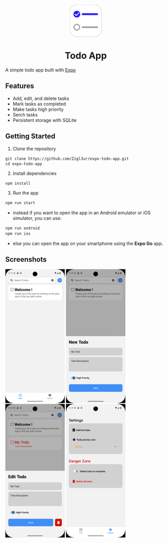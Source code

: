 <div align="center">
<img src="./assets/images/splash-icon.png" alt="Todo App Screenshot" width="100" />
<h1>Todo App</h1>
</div>

A simple todo app built with [Expo](https://expo.dev/)

## Features

- Add, edit, and delete tasks
- Mark tasks as completed
- Make tasks high priority
- Serch tasks
- Persistent storage with SQLite

## Getting Started

1. Clone the repository

```
git clone https://github.com/Zigl3ur/expo-todo-app.git
cd expo-todo-app
```

2. Install dependencies

```bash
npm install
```

3. Run the app

```bash
npm run start
```

- instead if you want to open the app in an Android emulator or iOS simulator, you can use:

```bash
npm run android
npm run ios
```

- else you can open the app on your smartphone using the **Expo Go** app.

## Screenshots

<img src="./assets/images/screenshots/home.png" alt="Todo App Screenshot Home Tab" width="186" />
<img src="./assets/images/screenshots/new.png" alt="Todo App Screenshot New Todo" width="186" />
<img src="./assets/images/screenshots/edit.png" alt="Todo App Screenshot Edit Todo" width="186" />
<img src="./assets/images/screenshots/settings.png" alt="Todo App Screenshot Settings Tab" width="186" />
